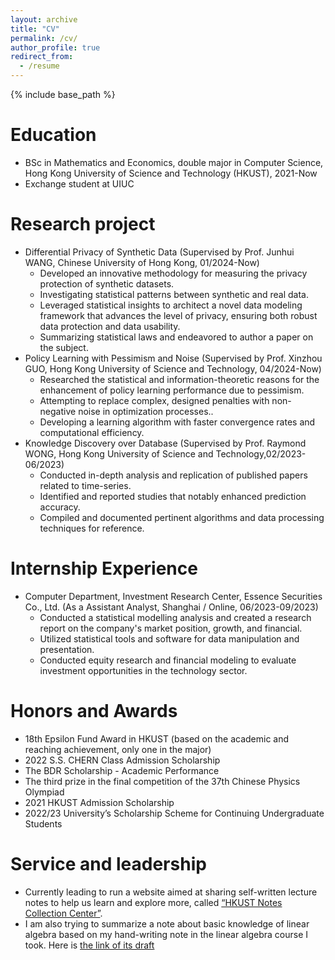 ```yaml
---
layout: archive
title: "CV"
permalink: /cv/
author_profile: true
redirect_from:
  - /resume
---
```


{% include base_path %}

Education
======
* BSc in Mathematics and Economics, double major in Computer Science, Hong Kong University of Science and Technology (HKUST), 2021-Now
* Exchange student at UIUC

Research project
=====
* Differential Privacy of Synthetic Data (Supervised by Prof. Junhui WANG, Chinese University of Hong Kong, 01/2024-Now)
  * Developed an innovative methodology for measuring the privacy protection of synthetic datasets.
  * Investigating statistical patterns between synthetic and real data.
  * Leveraged statistical insights to architect a novel data modeling framework that advances the level of privacy, ensuring both robust data protection and data usability.
  * Summarizing statistical laws and endeavored to author a paper on the subject.
* Policy Learning with Pessimism and Noise (Supervised by Prof. Xinzhou GUO, Hong Kong University of Science and Technology, 04/2024-Now)
  * Researched the statistical and information-theoretic reasons for the enhancement of policy learning performance due to pessimism.
  * Attempting to replace complex, designed penalties with non-negative noise in optimization processes..
  * Developing a learning algorithm with faster convergence rates and computational efficiency.
* Knowledge Discovery over Database (Supervised by Prof. Raymond WONG, Hong Kong University of Science and Technology,02/2023-06/2023)
  * Conducted in-depth analysis and replication of published papers related to time-series. 
  * Identified and reported studies that notably enhanced prediction accuracy.  
  * Compiled and documented pertinent algorithms and data processing techniques for reference.
  
Internship Experience
======
* Computer Department, Investment Research Center, Essence Securities Co., Ltd. (As a Assistant Analyst, Shanghai / Online, 06/2023-09/2023)
  * Conducted a statistical modelling analysis and created a research report on the company's market position, growth, and financial.
  * Utilized statistical tools and software for data manipulation and presentation.
  * Conducted equity research and financial modeling to evaluate investment opportunities in the technology sector.

Honors and Awards
=====
* 18th Epsilon Fund Award in HKUST (based on the academic and reaching achievement, only one in the major)
* 2022 S.S. CHERN Class Admission Scholarship
* The BDR Scholarship - Academic Performance
* The third prize in the final competition of the 37th Chinese Physics Olympiad 
* 2021 HKUST Admission Scholarship
* 2022/23 University’s Scholarship Scheme for Continuing Undergraduate Students

Service and leadership
======
* Currently leading to run a website aimed at sharing self-written lecture notes to help us learn and explore more, called [“HKUST Notes Collection Center”](https://hkustsharing.ruimingmin.com).
* I am also trying to summarize a note about basic knowledge of linear algebra based on my hand-writing note in the linear algebra course I took. Here is [the link of its draft](https://github.com/RaymonMin/Linear_algebra_note)
